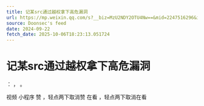 ```yaml
---
title: 记某src通过越权拿下高危漏洞
url: https://mp.weixin.qq.com/s?__biz=MzU2NDY2OTU4Nw==&mid=2247516296&idx=1&sn=6a7f606a07a056c53e6534c8cf6ce3e2
source: Doonsec's feed
date: 2024-09-22
fetch_date: 2025-10-06T18:23:13.051724
---
```


# 记某src通过越权拿下高危漏洞

：
，
。

视频
小程序
赞
，轻点两下取消赞
在看
，轻点两下取消在看